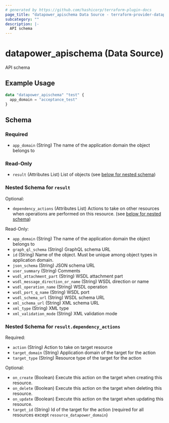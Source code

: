 ```yaml
---
# generated by https://github.com/hashicorp/terraform-plugin-docs
page_title: "datapower_apischema Data Source - terraform-provider-datapower"
subcategory: ""
description: |-
  API schema
---
```


# datapower_apischema (Data Source)

API schema

## Example Usage

```terraform
data "datapower_apischema" "test" {
  app_domain = "acceptance_test"
}
```

<!-- schema generated by tfplugindocs -->
## Schema

### Required

- `app_domain` (String) The name of the application domain the object belongs to

### Read-Only

- `result` (Attributes List) List of objects (see [below for nested schema](#nestedatt--result))

<a id="nestedatt--result"></a>
### Nested Schema for `result`

Optional:

- `dependency_actions` (Attributes List) Actions to take on other resources when operations are performed on this resource. (see [below for nested schema](#nestedatt--result--dependency_actions))

Read-Only:

- `app_domain` (String) The name of the application domain the object belongs to
- `graph_ql_schema` (String) GraphQL schema URL
- `id` (String) Name of the object. Must be unique among object types in application domain.
- `json_schema` (String) JSON schema URL
- `user_summary` (String) Comments
- `wsdl_attachment_part` (String) WSDL attachment part
- `wsdl_message_direction_or_name` (String) WSDL direction or name
- `wsdl_operation_name` (String) WSDL operation
- `wsdl_port_q_name` (String) WSDL port
- `wsdl_schema_url` (String) WSDL schema URL
- `xml_schema_url` (String) XML schema URL
- `xml_type` (String) XML type
- `xml_validation_mode` (String) XML validation mode

<a id="nestedatt--result--dependency_actions"></a>
### Nested Schema for `result.dependency_actions`

Required:

- `action` (String) Action to take on target resource
- `target_domain` (String) Application domain of the target for the action
- `target_type` (String) Resource type of the target for the action

Optional:

- `on_create` (Boolean) Execute this action on the target when creating this resource.
- `on_delete` (Boolean) Execute this action on the target when deleting this resource.
- `on_update` (Boolean) Execute this action on the target when updating this resource.
- `target_id` (String) Id of the target for the action (required for all resources except `resource_datapower_domain`)
